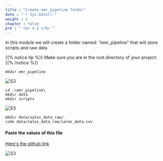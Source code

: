 ```yaml
---
title : "Create emr_pipeline folder"
date : "`r Sys.Date()`"
weight : 2
chapter : false
pre : " <b> 4.2 </b> "
---
```

In this module we will create a folder named: "emr_pipeline" that will store scripts and raw data

{{% notice tip %}}
Make sure you are in the root directory of your project:
{{% /notice %}}

````
mkdir emr_pipeline
````
![S3](/images/3.AWS%20S3%20Bucket%20Deployment%20stack/AWS%20S3-1.png)

````
cd .\emr_pipeline\
mkdir data
mkdir scripts
````
![S3](/images/3.AWS%20S3%20Bucket%20Deployment%20stack/AWS%20S3-2.png)

````
mkdir data/sales_data_raw/
code data/sales_data_raw/sales_data.csv
````

#### Paste the values of this file
[Here's the github link](https://github.com/Prashant501Tyagi/-Build-an-ETL-Pipeline-on-EMR-using-AWS-CDK-and-Power-BI/blob/Main/emr_pipeline/data/sales_data_raw/sales_data.csv?plain=1)

![S3](/images/3.AWS%20S3%20Bucket%20Deployment%20stack/AWS%20S3-3.png)


